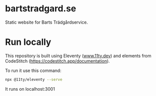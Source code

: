 # bartstradgard.se
 Static website for Barts Trädgårdservice.

 # Run locally
 This repository is built using Eleventy (www.11ty.dev) and elements from CodeStitch (https://codestitch.app/documentation). 
 
 To run it use this command:

```sh
npx @11ty/eleventy --serve 
```

It runs on localhost:3001
